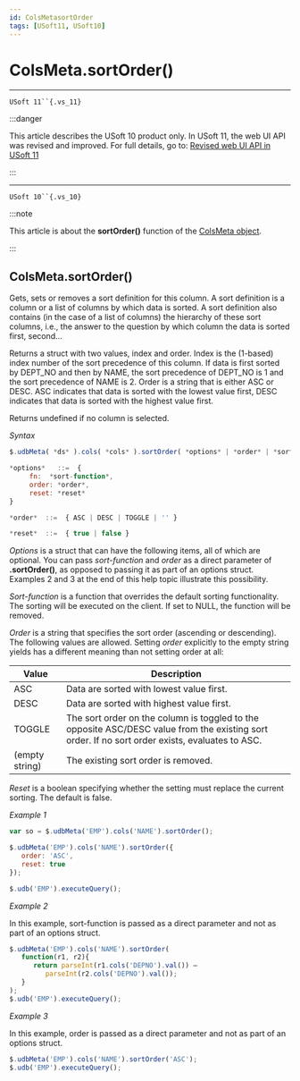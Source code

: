 ```yaml
---
id: ColsMetasortOrder
tags: [USoft11, USoft10]
---
```

# ColsMeta.sortOrder()



----

`USoft 11``{.vs_11}`


:::danger

This article describes the USoft 10 product only.
In USoft 11, the web UI API was revised and improved. For full details, go to:
[Revised web UI API in USoft 11](/Web_and_app_UIs/UDB_udb/Revised_web_UI_API_in_USoft_11.md)

:::

----

`USoft 10``{.vs_10}`


:::note

This article is about the **sortOrder()** function of the [ColsMeta object](/Web_and_app_UIs/UDB_ColsMeta).

:::

## **ColsMeta.sortOrder()**

Gets, sets or removes a sort definition for this column. A sort definition is a column or a list of columns by which data is sorted. A sort definition also contains (in the case of a list of columns) the hierarchy of these sort columns, i.e., the answer to the question by which column the data is sorted first, second…

Returns a struct with two values, index and order. Index is the (1-based) index number of the sort precedence of this column. If data is first sorted by DEPT_NO and then by NAME, the sort precedence of DEPT_NO is 1 and the sort precedence of NAME is 2. Order is a string that is either ASC or DESC. ASC indicates that data is sorted with the lowest value first, DESC indicates that data is sorted with the highest value first.

Returns undefined if no column is selected.

*Syntax*
 

```js
$.udbMeta( *ds* ).cols( *cols* ).sortOrder( *options* | *order* | *sort-function* | *order* )

*options*   ::=  {
     fn:  *sort-function*,
     order: *order*,
     reset: *reset*
}

*order*  ::=  { ASC | DESC | TOGGLE | '' }

*reset*  ::=  { true | false }
```

*Options* is a struct that can have the following items, all of which are optional. You can pass *sort-function* and *order* as a direct parameter of **.sortOrder()**, as opposed to passing it as part of an options struct. Examples 2 and 3 at the end of this help topic illustrate this possibility.

*Sort-function* is a function that overrides the default sorting functionality. The sorting will be executed on the client. If set to NULL, the function will be removed.

*Order* is a string that specifies the sort order (ascending or descending). The following values are allowed. Setting *order* explicitly to the empty string yields has a different meaning than not setting order at all:

|**Value**|**Description**|
|--------|--------|
|ASC     |Data are sorted with lowest value first.|
|DESC    |Data are sorted with highest value first.|
|TOGGLE  |The sort order on the column is toggled to the opposite ASC/DESC value from the existing sort order. If no sort order exists, evaluates to ASC.|
|(empty string)|The existing sort order is removed.|



*Reset* is a boolean specifying whether the setting must replace the current sorting. The default is false.

*Example 1*

```js
var so = $.udbMeta('EMP').cols('NAME').sortOrder();

$.udbMeta('EMP').cols('NAME').sortOrder({
   order: 'ASC',
   reset: true
});

$.udb('EMP').executeQuery();
```

*Example 2*

In this example, sort-function is passed as a direct parameter and not as part of an options struct.

```js
$.udbMeta('EMP').cols('NAME').sortOrder(
   function(r1, r2){
      return parseInt(r1.cols('DEPNO').val()) –
         parseInt(r2.cols('DEPNO').val());
   }
);
$.udb('EMP').executeQuery();
```

*Example 3*

In this example, order is passed as a direct parameter and not as part of an options struct.

```js
$.udbMeta('EMP').cols('NAME').sortOrder('ASC');
$.udb('EMP').executeQuery();
```

 